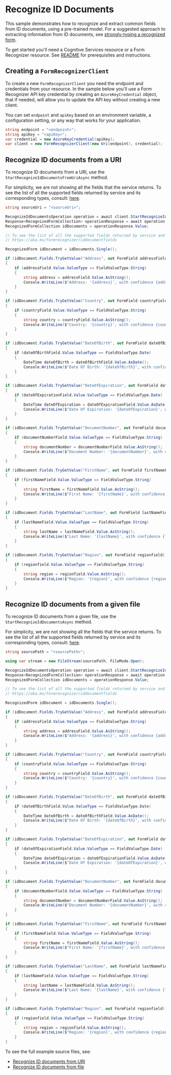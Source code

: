 # Recognize ID Documents

This sample demonstrates how to recognize and extract common fields from ID documents, using a pre-trained model. For a suggested approach to extracting information from ID documents, see [strongly-typing a recognized form][strongly_typing_a_recognized_form].

To get started you'll need a Cognitive Services resource or a Form Recognizer resource.  See [README][README] for prerequisites and instructions.

## Creating a `FormRecognizerClient`

To create a new `FormRecognizerClient` you need the endpoint and credentials from your resource. In the sample below you'll use a Form Recognizer API key credential by creating an `AzureKeyCredential` object, that if needed, will allow you to update the API key without creating a new client.

You can set `endpoint` and `apiKey` based on an environment variable, a configuration setting, or any way that works for your application.

```C# Snippet:CreateFormRecognizerClient
string endpoint = "<endpoint>";
string apiKey = "<apiKey>";
var credential = new AzureKeyCredential(apiKey);
var client = new FormRecognizerClient(new Uri(endpoint), credential);
```

## Recognize ID documents from a URI

To recognize ID documents from a URI, use the `StartRecognizeIdDocumentsFromUriAsync` method.

For simplicity, we are not showing all the fields that the service returns. To see the list of all the supported fields returned by service and its corresponding types, consult: [here](https://aka.ms/formrecognizer/iddocumentfields).

```C# Snippet:FormRecognizerSampleRecognizeIdDocumentsUri
string sourceUri = "<sourceUri>";

RecognizeIdDocumentsOperation operation = await client.StartRecognizeIdDocumentsFromUriAsync(sourceUri);
Response<RecognizedFormCollection> operationResponse = await operation.WaitForCompletionAsync();
RecognizedFormCollection idDocuments = operationResponse.Value;

// To see the list of all the supported fields returned by service and its corresponding types, consult:
// https://aka.ms/formrecognizer/iddocumentfields

RecognizedForm idDocument = idDocuments.Single();

if (idDocument.Fields.TryGetValue("Address", out FormField addressField))
{
    if (addressField.Value.ValueType == FieldValueType.String)
    {
        string address = addressField.Value.AsString();
        Console.WriteLine($"Address: '{address}', with confidence {addressField.Confidence}");
    }
}

if (idDocument.Fields.TryGetValue("Country", out FormField countryField))
{
    if (countryField.Value.ValueType == FieldValueType.String)
    {
        string country = countryField.Value.AsString();
        Console.WriteLine($"Country: '{country}', with confidence {countryField.Confidence}");
    }
}

if (idDocument.Fields.TryGetValue("DateOfBirth", out FormField dateOfBirthField))
{
    if (dateOfBirthField.Value.ValueType == FieldValueType.Date)
    {
        DateTime dateOfBirth = dateOfBirthField.Value.AsDate();
        Console.WriteLine($"Date Of Birth: '{dateOfBirth}', with confidence {dateOfBirthField.Confidence}");
    }
}

if (idDocument.Fields.TryGetValue("DateOfExpiration", out FormField dateOfExpirationField))
{
    if (dateOfExpirationField.Value.ValueType == FieldValueType.Date)
    {
        DateTime dateOfExpiration = dateOfExpirationField.Value.AsDate();
        Console.WriteLine($"Date Of Expiration: '{dateOfExpiration}', with confidence {dateOfExpirationField.Confidence}");
    }
}

if (idDocument.Fields.TryGetValue("DocumentNumber", out FormField documentNumberField))
{
    if (documentNumberField.Value.ValueType == FieldValueType.String)
    {
        string documentNumber = documentNumberField.Value.AsString();
        Console.WriteLine($"Document Number: '{documentNumber}', with confidence {documentNumberField.Confidence}");
    }
}

if (idDocument.Fields.TryGetValue("FirstName", out FormField firstNameField))
{
    if (firstNameField.Value.ValueType == FieldValueType.String)
    {
        string firstName = firstNameField.Value.AsString();
        Console.WriteLine($"First Name: '{firstName}', with confidence {firstNameField.Confidence}");
    }
}

if (idDocument.Fields.TryGetValue("LastName", out FormField lastNameField))
{
    if (lastNameField.Value.ValueType == FieldValueType.String)
    {
        string lastName = lastNameField.Value.AsString();
        Console.WriteLine($"Last Name: '{lastName}', with confidence {lastNameField.Confidence}");
    }
}

if (idDocument.Fields.TryGetValue("Region", out FormField regionfield))
{
    if (regionfield.Value.ValueType == FieldValueType.String)
    {
        string region = regionfield.Value.AsString();
        Console.WriteLine($"Region: '{region}', with confidence {regionfield.Confidence}");
    }
}
```

## Recognize ID documents from a given file

To recognize ID documents from a given file, use the `StartRecognizeIdDocumentsAsync` method.

For simplicity, we are not showing all the fields that the service returns. To see the list of all the supported fields returned by service and its corresponding types, consult: [here](https://aka.ms/formrecognizer/iddocumentfields).

```C# Snippet:FormRecognizerSampleRecognizeIdDocumentsFileStream
string sourcePath = "<sourcePath>";

using var stream = new FileStream(sourcePath, FileMode.Open);

RecognizeIdDocumentsOperation operation = await client.StartRecognizeIdDocumentsAsync(stream);
Response<RecognizedFormCollection> operationResponse = await operation.WaitForCompletionAsync();
RecognizedFormCollection idDocuments = operationResponse.Value;

// To see the list of all the supported fields returned by service and its corresponding types, consult:
// https://aka.ms/formrecognizer/iddocumentfields

RecognizedForm idDocument = idDocuments.Single();

if (idDocument.Fields.TryGetValue("Address", out FormField addressField))
{
    if (addressField.Value.ValueType == FieldValueType.String)
    {
        string address = addressField.Value.AsString();
        Console.WriteLine($"Address: '{address}', with confidence {addressField.Confidence}");
    }
}

if (idDocument.Fields.TryGetValue("Country", out FormField countryField))
{
    if (countryField.Value.ValueType == FieldValueType.String)
    {
        string country = countryField.Value.AsString();
        Console.WriteLine($"Country: '{country}', with confidence {countryField.Confidence}");
    }
}

if (idDocument.Fields.TryGetValue("DateOfBirth", out FormField dateOfBirthField))
{
    if (dateOfBirthField.Value.ValueType == FieldValueType.Date)
    {
        DateTime dateOfBirth = dateOfBirthField.Value.AsDate();
        Console.WriteLine($"Date Of Birth: '{dateOfBirth}', with confidence {dateOfBirthField.Confidence}");
    }
}

if (idDocument.Fields.TryGetValue("DateOfExpiration", out FormField dateOfExpirationField))
{
    if (dateOfExpirationField.Value.ValueType == FieldValueType.Date)
    {
        DateTime dateOfExpiration = dateOfExpirationField.Value.AsDate();
        Console.WriteLine($"Date Of Expiration: '{dateOfExpiration}', with confidence {dateOfExpirationField.Confidence}");
    }
}

if (idDocument.Fields.TryGetValue("DocumentNumber", out FormField documentNumberField))
{
    if (documentNumberField.Value.ValueType == FieldValueType.String)
    {
        string documentNumber = documentNumberField.Value.AsString();
        Console.WriteLine($"Document Number: '{documentNumber}', with confidence {documentNumberField.Confidence}");
    }
}

if (idDocument.Fields.TryGetValue("FirstName", out FormField firstNameField))
{
    if (firstNameField.Value.ValueType == FieldValueType.String)
    {
        string firstName = firstNameField.Value.AsString();
        Console.WriteLine($"First Name: '{firstName}', with confidence {firstNameField.Confidence}");
    }
}

if (idDocument.Fields.TryGetValue("LastName", out FormField lastNameField))
{
    if (lastNameField.Value.ValueType == FieldValueType.String)
    {
        string lastName = lastNameField.Value.AsString();
        Console.WriteLine($"Last Name: '{lastName}', with confidence {lastNameField.Confidence}");
    }
}

if (idDocument.Fields.TryGetValue("Region", out FormField regionfield))
{
    if (regionfield.Value.ValueType == FieldValueType.String)
    {
        string region = regionfield.Value.AsString();
        Console.WriteLine($"Region: '{region}', with confidence {regionfield.Confidence}");
    }
}
```

To see the full example source files, see:

* [Recognize ID documents from URI](https://github.com/Azure/azure-sdk-for-net/blob/master/sdk/formrecognizer/Azure.AI.FormRecognizer/tests/samples/Sample15_RecognizeIdDocumentsFromUri.cs)
* [Recognize ID documents from file](https://github.com/Azure/azure-sdk-for-net/blob/master/sdk/formrecognizer/Azure.AI.FormRecognizer/tests/samples/Sample15_RecognizeIdDocumentsFromFile.cs)

[README]: https://github.com/Azure/azure-sdk-for-net/tree/master/sdk/formrecognizer/Azure.AI.FormRecognizer#getting-started
[strongly_typing_a_recognized_form]: https://github.com/Azure/azure-sdk-for-net/tree/master/sdk/formrecognizer/Azure.AI.FormRecognizer/samples/Sample4_StronglyTypingARecognizedForm.md
